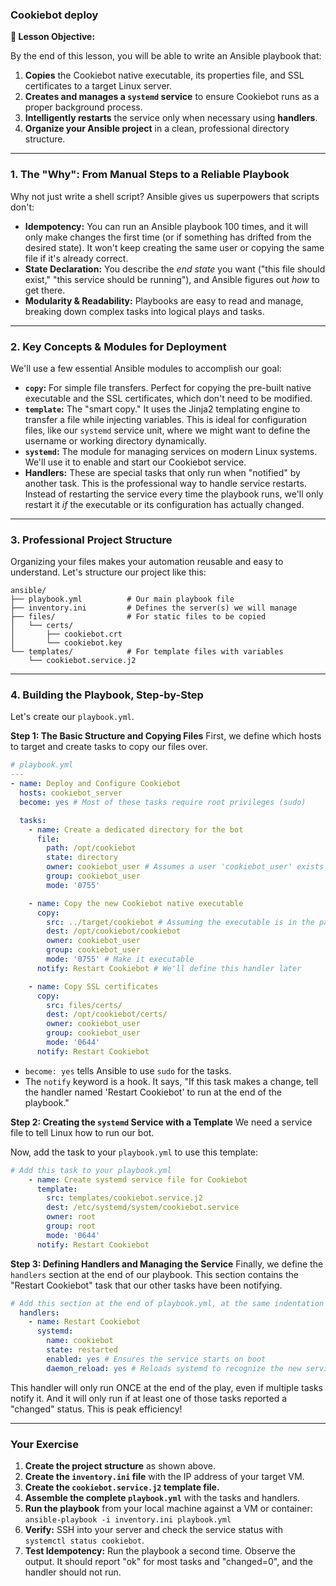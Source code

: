 ### **Cookiebot deploy**

**🎯 Lesson Objective:**

By the end of this lesson, you will be able to write an Ansible playbook that:

1.  **Copies** the Cookiebot native executable, its properties file, and SSL certificates to a target Linux server.
2.  **Creates and manages a `systemd` service** to ensure Cookiebot runs as a proper background process.
3.  **Intelligently restarts** the service only when necessary using **handlers**.
4.  **Organize your Ansible project** in a clean, professional directory structure.

-----

### **1. The "Why": From Manual Steps to a Reliable Playbook**

Why not just write a shell script? Ansible gives us superpowers that scripts don't:

* **Idempotency:** You can run an Ansible playbook 100 times, and it will only make changes the first time (or if something has drifted from the desired state). 
It won't keep creating the same user or copying the same file if it's already correct.
* **State Declaration:** You describe the *end state* you want ("this file should exist," "this service should be running"), and Ansible figures out *how* to get there.
* **Modularity & Readability:** Playbooks are easy to read and manage, breaking down complex tasks into logical plays and tasks.

-----

### **2. Key Concepts & Modules for Deployment**

We'll use a few essential Ansible modules to accomplish our goal:

* **`copy`:** For simple file transfers. Perfect for copying the pre-built native executable and the SSL certificates, which don't need to be modified.
* **`template`:** The "smart copy." It uses the Jinja2 templating engine to transfer a file while injecting variables. 
This is ideal for configuration files, like our `systemd` service unit, where we might want to define the username or working directory dynamically.
* **`systemd`:** The module for managing services on modern Linux systems. We'll use it to enable and start our Cookiebot service.
* **Handlers:** These are special tasks that only run when "notified" by another task. This is the professional way to handle service restarts. 
Instead of restarting the service every time the playbook runs, we'll only restart it *if* the executable or its configuration has actually changed.

-----

### **3. Professional Project Structure**

Organizing your files makes your automation reusable and easy to understand. 
Let's structure our project like this:

```
ansible/
├── playbook.yml          # Our main playbook file
├── inventory.ini         # Defines the server(s) we will manage
├── files/                # For static files to be copied
│   └── certs/
│       ├── cookiebot.crt
│       └── cookiebot.key
└── templates/            # For template files with variables
    └── cookiebot.service.j2
```

-----

### **4. Building the Playbook, Step-by-Step**

Let's create our `playbook.yml`.

**Step 1: The Basic Structure and Copying Files**
First, we define which hosts to target and create tasks to copy our files over.

```yaml
# playbook.yml
---
- name: Deploy and Configure Cookiebot
  hosts: cookiebot_server
  become: yes # Most of these tasks require root privileges (sudo)

  tasks:
    - name: Create a dedicated directory for the bot
      file:
        path: /opt/cookiebot
        state: directory
        owner: cookiebot_user # Assumes a user 'cookiebot_user' exists
        group: cookiebot_user
        mode: '0755'

    - name: Copy the new Cookiebot native executable
      copy:
        src: ../target/cookiebot # Assuming the executable is in the parent 'target' dir
        dest: /opt/cookiebot/cookiebot
        owner: cookiebot_user
        group: cookiebot_user
        mode: '0755' # Make it executable
      notify: Restart Cookiebot # We'll define this handler later

    - name: Copy SSL certificates
      copy:
        src: files/certs/
        dest: /opt/cookiebot/certs/
        owner: cookiebot_user
        group: cookiebot_user
        mode: '0644'
      notify: Restart Cookiebot
```

* `become: yes` tells Ansible to use `sudo` for the tasks.
* The `notify` keyword is a hook. It says, "If this task makes a change, tell the handler named 'Restart Cookiebot' to run at the end of the playbook."

**Step 2: Creating the `systemd` Service with a Template**
We need a service file to tell Linux how to run our bot.

Now, add the task to your `playbook.yml` to use this template:

```yaml
# Add this task to your playbook.yml
    - name: Create systemd service file for Cookiebot
      template:
        src: templates/cookiebot.service.j2
        dest: /etc/systemd/system/cookiebot.service
        owner: root
        group: root
        mode: '0644'
      notify: Restart Cookiebot
```

**Step 3: Defining Handlers and Managing the Service**
Finally, we define the `handlers` section at the end of our playbook. 
This section contains the "Restart Cookiebot" task that our other tasks have been notifying.

```yaml
# Add this section at the end of playbook.yml, at the same indentation level as 'hosts' and 'tasks'
  handlers:
    - name: Restart Cookiebot
      systemd:
        name: cookiebot
        state: restarted
        enabled: yes # Ensures the service starts on boot
        daemon_reload: yes # Reloads systemd to recognize the new service file
```

This handler will only run ONCE at the end of the play, even if multiple tasks notify it. 
And it will only run if at least one of those tasks reported a "changed" status. 
This is peak efficiency!

-----

### **Your Exercise**

1.  **Create the project structure** as shown above.
2.  **Create the `inventory.ini` file** with the IP address of your target VM.
3.  **Create the `cookiebot.service.j2` template file.**
4.  **Assemble the complete `playbook.yml`** with the tasks and handlers.
5.  **Run the playbook** from your local machine against a VM or container:
    `ansible-playbook -i inventory.ini playbook.yml`
6.  **Verify:** SSH into your server and check the service status with `systemctl status cookiebot`.
7.  **Test Idempotency:** Run the playbook a second time. Observe the output. It should report "ok" for most tasks and "changed=0", and the handler should not run.
